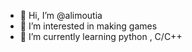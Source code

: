 - 👋 Hi, I’m @alimoutia
- 👀 I’m interested in making games
- 🌱 I’m currently learning python , C/C++

<!---
alimoutia/alimoutia is a ✨ special ✨ repository because its `README.md` (this file) appears on your GitHub profile.
You can click the Preview link to take a look at your changes.
--->

